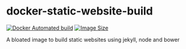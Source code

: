 # docker-static-website-build

[![Docker Automated build](https://img.shields.io/docker/automated/grmanit/jenkins-static-website.svg)](https://hub.docker.com/r/grmanit/jenkins-static-website/) [![Image Size](https://images.microbadger.com/badges/image/grmanit/jenkins-static-website.svg)](https://hub.docker.com/r/grmanit/jenkins-static-website/)

A bloated image to build static websites using jekyll, node and bower
